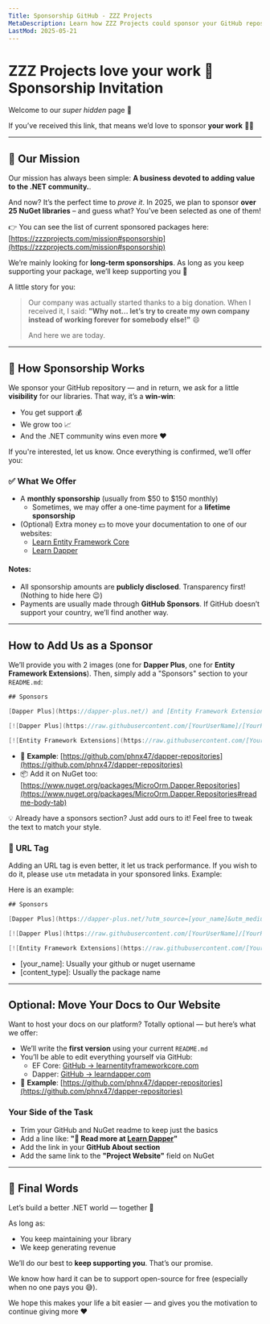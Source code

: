 ```yaml
---
Title: Sponsorship GitHub - ZZZ Projects
MetaDescription: Learn how ZZZ Projects could sponsor your GitHub repository
LastMod: 2025-05-21
---
```


# ZZZ Projects love your work  💖 Sponsorship Invitation

Welcome to our *super hidden* page 👀

If you’ve received this link, that means we’d love to sponsor **your work** 🎉🥳

---

## 🎯 Our Mission

Our mission has always been simple: **A business devoted to adding value to the .NET community.**.

And now? It’s the perfect time to *prove it*.
In 2025, we plan to sponsor **over 25 NuGet libraries** – and guess what? You’ve been selected as one of them!

👉 You can see the list of current sponsored packages here:
[https://zzzprojects.com/mission#sponsorship](https://zzzprojects.com/mission#sponsorship)

We’re mainly looking for **long-term sponsorships**.
As long as you keep supporting your package, we’ll keep supporting you 💪

A little story for you:

> Our company was actually started thanks to a big donation. When I received it, I said:
> **"Why not… let’s try to create my own company instead of working forever for somebody else!"** 😄
>
> And here we are today.

---

## 💸 How Sponsorship Works

We sponsor your GitHub repository — and in return, we ask for a little **visibility** for our libraries.
That way, it’s a **win-win**:

- You get support 💰
- We grow too 📈
- And the .NET community wins even more ❤️

If you're interested, let us know. Once everything is confirmed, we’ll offer you:

### ✅ What We Offer

- A **monthly sponsorship** (usually from $50 to $150 monthly)
   - Sometimes, we may offer a one-time payment for a **lifetime sponsorship**
- (Optional) Extra money 💵 to move your documentation to one of our websites:
   - [Learn Entity Framework Core](https://www.learnentityframeworkcore.com/)
   - [Learn Dapper](https://www.learndapper.com/)

#### Notes:

- All sponsorship amounts are **publicly disclosed**. Transparency first! (Nothing to hide here 😉)
- Payments are usually made through **GitHub Sponsors**. If GitHub doesn’t support your country, we’ll find another way.

---

## How to Add Us as a Sponsor

We’ll provide you with 2 images (one for **Dapper Plus**, one for **Entity Framework Extensions**).
Then, simply add a "Sponsors" section to your `README.md`:

```csharp
## Sponsors

[Dapper Plus](https://dapper-plus.net/) and [Entity Framework Extensions](https://entityframework-extensions.net/) are major sponsors and proud to contribute to the development of **YOUR LIBRARY NAME**.

[![Dapper Plus](https://raw.githubusercontent.com/[YourUserName]/[YourRepo]/[master or main]/dapper-plus-sponsor.png)](https://dapper-plus.net/bulk-insert)

[![Entity Framework Extensions](https://raw.githubusercontent.com/[YourUserName]/[YourRepo]/[master or main]/entity-framework-extensions-sponsor.png)](https://entityframework-extensions.net/bulk-insert)
```

- 🔗 **Example**: [https://github.com/phnx47/dapper-repositories](https://github.com/phnx47/dapper-repositories)
- 📦 Add it on NuGet too: [https://www.nuget.org/packages/MicroOrm.Dapper.Repositories](https://www.nuget.org/packages/MicroOrm.Dapper.Repositories#readme-body-tab)

💡 Already have a sponsors section? Just add ours to it! Feel free to tweak the text to match your style.

### 🔗 URL Tag

Adding an URL tag is even better, it let us track performance. If you wish to do it, please use `utm` metadata in your sponsored links. Example:

Here is an example: 

```csharp
## Sponsors

[Dapper Plus](https://dapper-plus.net/?utm_source=[your_name]&utm_medium=[content_type]) and [Entity Framework Extensions](https://entityframework-extensions.net/?utm_source=[your_name]&utm_medium=[content_type]) are major sponsors and proud to contribute to the development of **YOUR LIBRARY NAME**.

[![Dapper Plus](https://raw.githubusercontent.com/[YourUserName]/[YourRepo]/[master or main]/dapper-plus-sponsor.png)](https://dapper-plus.net/bulk-insert?utm_source=[your_name]&utm_medium=[content_type])

[![Entity Framework Extensions](https://raw.githubusercontent.com/[YourUserName]/[YourRepo]/[master or main]/entity-framework-extensions-sponsor.png)](https://entityframework-extensions.net/bulk-insert?utm_source=[your_name]&utm_medium=[content_type])
```

- [your_name]: Usually your github or nuget username
- [content_type]: Usually the package name

---

## Optional: Move Your Docs to Our Website

Want to host your docs on our platform? Totally optional — but here’s what we offer:

- We’ll write the **first version** using your current `README.md`
- You’ll be able to edit everything yourself via GitHub:
   - EF Core: [GitHub → learnentityframeworkcore.com](https://github.com/zzzprojects/docs/tree/master/learnentityframeworkcore.com/pages/extensions)
   - Dapper: [GitHub → learndapper.com](https://github.com/zzzprojects/docs/tree/master/learndapper.com/pages/extensions)
- 🔗 **Example**: [https://github.com/phnx47/dapper-repositories](https://github.com/phnx47/dapper-repositories)

### Your Side of the Task

- Trim your GitHub and NuGet readme to keep just the basics
- Add a line like: **"📘 Read more at [Learn Dapper](your-docs-url)"**
- Add the link in your **GitHub About section**
- Add the same link to the **"Project Website"** field on NuGet

---

## 🤝 Final Words

Let’s build a better .NET world — together 🧡

As long as:

- You keep maintaining your library
- We keep generating revenue

We’ll do our best to **keep supporting you**. That’s our promise.

We know how hard it can be to support open-source for free (especially when no one pays you 😅).

We hope this makes your life a bit easier — and gives you the motivation to continue giving more ❤️